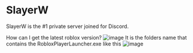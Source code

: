 # SlayerW
SlayerW is the #1 private server joined for Discord.

How can I get the latest roblox version?
![image](https://github.com/shadowwrblx/SlayerW/assets/104780811/6e705c9d-56a4-4050-a7d4-0e4f84360d35)
It is the folders name that contains the RobloxPlayerLauncher.exe like this
![image](https://github.com/shadowwrblx/SlayerW/assets/104780811/d319e373-a4aa-4706-9591-9db0150867e5)
